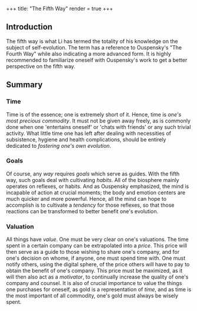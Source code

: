 +++
title: "The Fifth Way"
render = true
+++

## Introduction
The fifth way is what Li has termed the totality of his knowledge on the subject of self-evolution. The term has a reference to Ouspensky's "The Fourth Way" while also indicating a more advanced form. It is highly recommended to familiarize oneself with Ouspensky's work to get a better perspective on the fifth way.

## Summary
### Time
Time is of the essence; one is extremely short of it. Hence, time is *one's most precious commodity*. It must not be given away freely, as is commonly done when one 'entertains oneself' or 'chats with friends' or any such trivial activity. What little time one has left after dealing with necessities of subsistence, hygiene and health complications, should be entirely dedicated to *fostering one's own evolution*.

### Goals
Of course, any *way* requires *goals* which serve as guides. With the fifth way, such goals deal with cultivating *habits*. All of the biosphere mainly operates on reflexes, or habits. And as Ouspensky emphasized, the mind is incapable of action at crucial moments; the body and emotion centers are much quicker and more powerful. Hence, all the mind can hope to accomplish is to cultivate a *tendency* for those reflexes, so that those reactions can be transformed to better benefit one's evolution.

### Valuation
All things have *value*. One must be very clear on one's valuations. The time spent in a certain company can be extrapolated into a *price*. This price will then serve as a guide to those wishing to share one's company, and for one's decision on whome, if anyone, one must spend time with. One must notify others, using the digital sphere, of the price others will have to pay to obtain the benefit of one's company. This price must be maximized, as it will then also act as a *motivator*, to continually increase the quality of one's company and counsel. It is also of crucial importance to value the things one purchases for oneself, as gold is a representation of *time*, and as time is the most important of all commodity, one's gold must always be wisely spent.
